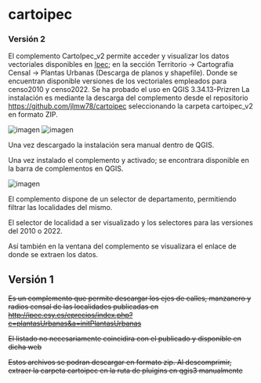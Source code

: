 # cartoipec
### Versión 2 
El complemento CartoIpec_v2 permite acceder y visualizar los datos vectoriales disponibles en [Ipec](https://www.estadisticasantafe.gob.ar/); en la sección Territorio →  Cartografia Censal → Plantas Urbanas (Descarga de planos y shapefile).
Donde se encuentran disponible versiones de los vectoriales empleados para censo2010 y censo2022.
Se ha probado el uso en QGIS 3.34.13-Prizren
La instalación es mediante la descarga del complemento desde el repositorio https://github.com/jlmw78/cartoipec seleccionando la carpeta cartoipec_v2 en formato ZIP.

![imagen](https://github.com/user-attachments/assets/354f422b-9cd5-418c-9c87-61ed55a6dc0a)
![imagen](https://github.com/user-attachments/assets/eb27a38d-78d1-4dc8-ac54-82f7c2998376)


Una vez descargado la instalación sera manual dentro de QGIS.

Una vez instalado el complemento y activado; se encontrara disponible en la barra de complementos en QGIS.

![imagen](https://github.com/user-attachments/assets/0771840a-afc8-40f0-bbd7-091942a0dd8a)

El complemento dispone de un selector de departamento, permitiendo filtrar las localidades del mismo.

El selector de localidad a ser visualizado y los selectores para las versiones del 2010 o 2022.

Así también en la ventana del complemento se visualizara el enlace de donde se extraen los datos.

## Versión 1
~~Es un complemento que permite descargar los ejes de calles, manzanero y radios censal de las localidades publicadas en http://ipec.esy.es/eprecios/index.php?c=plantasUrbanas&a=initPlantasUrbanas~~

~~El listado no necesariamente coincidira con el publicado y disponible en dicha web~~

~~Estos archivos se podran descargar en formato zip. 
Al descomprimir, extraer la carpeta cartoipec en la ruta de pluigins en qgis3 manualmente~~

